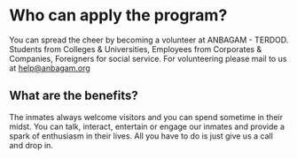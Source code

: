 # Who can apply the program?

You can spread the cheer by becoming a volunteer at ANBAGAM - TERDOD. Students from Colleges & Universities, Employees from Corporates & Companies, Foreigners for social service. For volunteering please mail to us at <a href="mailto:help@anbagam.org" target="_blank">help@anbagam.org</a>

</section><section>

# What are the benefits?

The inmates always welcome visitors and you can spend sometime in their midst. You can talk, interact, entertain or engage our inmates and provide a spark of enthusiasm in their lives. All you have to do is just give us a call and drop in.
